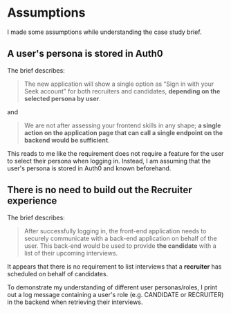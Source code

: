 # Assumptions

I made some assumptions while understanding the case study brief. 

## A user's persona is stored in Auth0

The brief describes:

> The new application will show a single option as “Sign in with your Seek account” for both recruiters and candidates,
**depending on the selected persona by user**.

and

> We are not after assessing your frontend skills in any shape; **a single action on the application page that can
call a single endpoint on the backend would be sufficient**.

This reads to me like the requirement does not require a feature for the user to select their persona when logging in.
Instead, I am assuming that the user's persona is stored in Auth0 and known beforehand. 

## There is no need to build out the Recruiter experience

The brief describes:

> After successfully logging in, the front-end application needs to securely communicate with a back-end
application on behalf of the user. This back-end would be used to provide **the candidate** with a list of their upcoming
interviews.

It appears that there is no requirement to list interviews that a **recruiter** has scheduled on behalf of candidates.

To demonstrate my understanding of different user personas/roles, I print out a log message containing a user's
role (e.g. CANDIDATE or RECRUITER) in the backend when retrieving their interviews. 